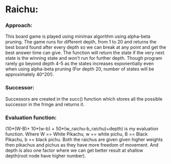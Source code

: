 # Raichu:
### Approach:
This board game is played using minimax algorithm using alpha-beta pruning. The game runs for different depth, from 1 to 20 and returns the best board found after every depth so we can break at any point and get the best answer time can give. The function will return the state if the very next state is the winning state and won't run for further depth. Though program rarely go beyond depth 4-5 as the states increases exponentially even when using alpha-beta pruning (For depth 20, number of states will be approximately 40^20!).


### Successor:
Successors are created in the succ() function which stores all the possible successor in the fringe and returns it.


### Evaluation function:
(10*(W-B)+ 10*(w-b) + 50*(w_raichu-b_raichu)+depth) is my evaluation function. Where W == White Pikachu, w == white pichu, B == Black Pikachu, b == black pichu.
Both the raichus are given given higher weights then pikachus and pichus as they have more freedom of movement. And depth is also one factor where we can get better result at shallow depth(root node have higher number).
